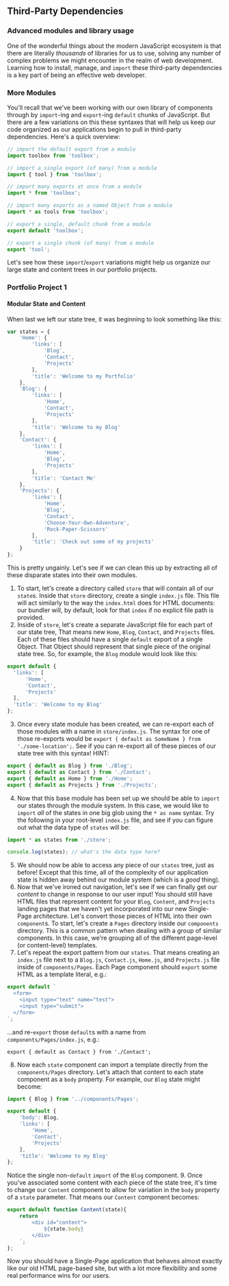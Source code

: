 ## Third-Party Dependencies
### Advanced modules and library usage

One of the wonderful things about the modern JavaScript ecosystem is that there are literally _thousands_ of libraries for us to use, solving any number of complex problems we might encounter in the realm of web development. Learning how to install, manage, and `import` these third-party dependencies is a key part of being an effective web developer.

### More Modules

You'll recall that we've been working with our own library of components through by `import`-ing and `export`-ing `default` chunks of JavaScript. But there are a few variations on this these syntaxes that will help us keep our code organized as our applications begin to pull in third-party dependencies. Here's a quick overview:

```javascript
// import the default export from a module
import toolbox from 'toolbox';

// import a single export (of many) from a module
import { tool } from 'toolbox'; 

// import many exports at once from a module
import * from 'toolbox';

// import many exports as a named Object from a module
import * as tools from 'toolbox';

// export a single, default chunk from a module
export default 'toolbox';

// export a single chunk (of many) from a module
export 'tool';
```

Let's see how these `import`/`export` variations might help us organize our large state and content trees in our portfolio projects.

### Portfolio Project 1
#### Modular State and Content

When last we left our state tree, it was beginning to look something like this:

```javascript
var states = {
    'Home': {
        'links': [
            'Blog',
            'Contact',
            'Projects'
        ],
        'title': 'Welcome to my Portfolio'
    },
    'Blog': {
        'links': [
            'Home',
            'Contact',
            'Projects'
        ],
        'title': 'Welcome to my Blog'
    },
    'Contact': {
        'links': [
            'Home',
            'Blog',
            'Projects'
        ],
        'title': 'Contact Me'
    },
    'Projects': {
        'links': [
            'Home',
            'Blog',
            'Contact',
            'Choose-Your-Own-Adventure',
            'Rock-Paper-Scissors'
        ],
        'title': 'Check out some of my projects'
    }
};
```

This is pretty ungainly. Let's see if we can clean this up by extracting all of these disparate states into their own modules.

1. To start, let's create a directory called `store` that will contain all of our `state`s. Inside that `store` directory, create a single `index.js` file. This file will act similarly to the way the `index.html` does for HTML documents: our bundler will, by default, look for that `index` if no explicit file path is provided.
2.  Inside of `store`, let's create a separate JavaScript file for each part of our state tree, That means new `Home`, `Blog`, `Contact`, and `Projects` files. Each of these files should have a single `default` export of a single Object. That Object should represent that single piece of the original state tree. So, for example, the `Blog` module would look like this:

```javascript
export default {
  'links': [
      'Home',
      'Contact',
      'Projects'
  ],
  'title': 'Welcome to my Blog'
};
```
3. Once every state module has been created, we can re-export each of those modules with a name in `store/index.js`. The syntax for one of those re-exports would be `export { default as SomeName } from './some-location';`. See if you can re-export all of these pieces of our state tree with this syntax! HINT:

```javascript
export { default as Blog } from './Blog';
export { default as Contact } from './Contact';
export { default as Home } from './Home';
export { default as Projects } from './Projects';
```
4. Now that this base module has been set up we should be able to `import` our states through the module system. In this case, we would like to `import` _all_ of the states in one big glob using the `* as name` syntax. Try the following in your root-level `index.js` file, and see if you can figure out what the data type of `states` will be:

```javascript
import * as states from './store';

console.log(states); // what's the data type here?
```
5. We should now be able to access any piece of our `states` tree, just as before! Except that this time, all of the complexity of our application state is hidden away behind our module system (which is a _good_ thing). 
6. Now that we've ironed out navigation, let's see if we can finally get our _content_ to change in response to our user input! You should still have HTML files that represent content for your `Blog`, `Content`, and `Projects` landing pages that we haven't yet incorporated into our new Single-Page architecture. Let's convert those pieces of HTML into their own `component`s. To start, let's create a `Pages` directory inside our `components` directory. This is a common pattern when dealing with a group of similar components. In this case, we're grouping all of the different page-level (or content-level) templates.
7. Let's repeat the export pattern from our `states`. That means creating an `index.js` file next to a `Blog.js`, `Contact.js`, `Home.js`, and `Projects.js` file inside of `components/Pages`. Each Page component should `export` some HTML as a template literal, e.g.:

```javascript
export default `
  <form>
    <input type="text" name="test">
    <input type="submit">
  </form>
`;
```
...and re-`export` those `default`s with a name from `components/Pages/index.js`, e.g.:

```
export { default as Contact } from './Contact';
```
8. Now each `state` component can import a template directly from the `components/Pages` directory. Let's attach that content to each state component as a `body` property. For example, our `Blog` state might become:

```javascript
import { Blog } from '../components/Pages';

export default {
    'body': Blog,
    'links': [
        'Home',
        'Contact',
        'Projects'
    ],
    'title': 'Welcome to my Blog'
};
```
Notice the single non-`default` `import` of the `Blog` component.
9. Once you've associated some content with each piece of the state tree, it's time to change our `Content` component to allow for variation in the `body` property of a `state` parameter. That means our `Content` component becomes:

```javascript
export default function Content(state){
    return `
        <div id="content">
            ${state.body}
        </div>
    `;
};
```

Now you should have a Single-Page application that behaves almost exactly like our old HTML page-based site, but with a lot more flexibility and some real performance wins for our users.
